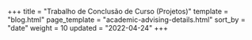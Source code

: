 +++
title = "Trabalho de Conclusão de Curso (Projetos)"
template = "blog.html"
page_template = "academic-advising-details.html"
sort_by = "date"
weight = 10
updated = "2022-04-24"
+++
